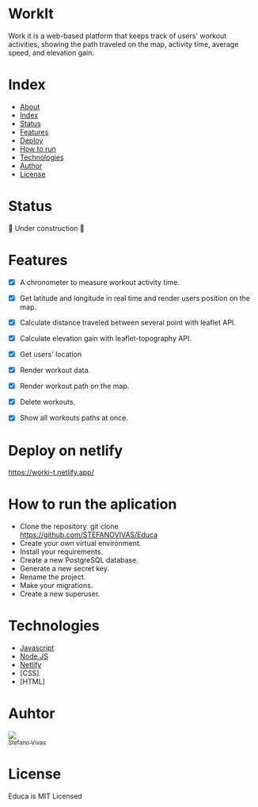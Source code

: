 # WorkIt
Work it is a web-based platform that keeps track of users' workout activities, showing the path traveled on the map, activity time, average speed, and elevation gain. 


# Index
   * [About](#WorkIt)
   * [Index](#Index)
   * [Status](#Status)
   * [Features](#Features)
   * [Deploy](#Deploy-on-heroku)
   * [How to run](#How-to-run-the-aplication)
   * [Technologies](#Technologies)
   * [Author](#Author)
   * [License](#License)

# Status
:construction: Under construction :construction:

# Features
- [x] A chronometer to measure workout activity time.
- [x] Get latitude and longitude in real time and render users position on the map.
- [x] Calculate distance traveled between several point with leaflet API.
- [x] Calculate elevation gain with leaflet-topography API.
- [x] Get users' location
- [x] Render workout data. 
- [x] Render workout path on the map.
- [x] Delete workouts.
- [x] Show all workouts paths at once.



# Deploy on netlify
https://worki-t.netlify.app/

# How to run the aplication

* Clone the repository. git clone https://github.com/STEFANOVIVAS/Educa
* Create your own virtual environment.
* Install your requirements.
* Create a new PostgreSQL database.
* Generate a new secret key.
* Rename the project.
* Make your migrations.
* Create a new superuser.

# Technologies

- [Javascript](https://www.javascript.com/)
- [Node.JS](https://nodejs.org/en/)
- [Netlify](https://www.netlify.com/)
- [CSS]
- [HTML]


# Auhtor


[<img src="https://avatars.githubusercontent.com/u/71469098?v=4"><br><sub>Stefano Vivas</sub>](https://github.com/STEFANOVIVAS)

# License
Educa is MIT Licensed

